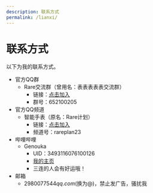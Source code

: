 ```yaml
---
description: 联系方式
permalink: /lianxi/
---
```

# 联系方式
以下为我的联系方式。
* 官方QQ群 
  * Rare交流群（曾用名：表表表表表交流群）
    * 链接：[点击加入](http://qm.qq.com/cgi-bin/qm/qr?_wv=1027&k=NKfOjiRZj3lVpb8QHrIEUheNSUxeYOPD&authKey=zHjWBRMIsSEAW%2FZnJXjfXQE4fVV8Ua0%2FYPUzs%2FONKEs6Ye9NP6FLq8y39mlFtWvx&noverify=0&group_code=652100205)
    * 群号：652100205
* 官方QQ频道
  * 智能手表（原名：Rare计划）
    * 链接：[点击加入](https://pd.qq.com/s/6btddnc8n)
    * 频道号：rareplan23
* 哔哩哔哩
  * Genouka
    * UID：3493116076100126
    * [我的主页](https://space.bilibili.com/3493116076100126)
    * 三连的人会有好运哦！
* 邮箱
  * 2980077544$qq.com($换为@)，禁止发广告，骚扰我